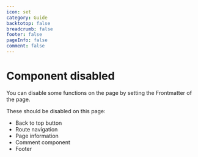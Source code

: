 ```yaml
---
icon: set
category: Guide
backtotop: false
breadcrumb: false
footer: false
pageInfo: false
comment: false
---
```


# Component disabled

You can disable some functions on the page by setting the Frontmatter of the page.

These should be disabled on this page:

- Back to top button
- Route navigation
- Page information
- Comment component
- Footer
